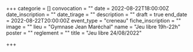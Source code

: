 +++
categorie = []
convocation = ""
date = 2022-08-22T18:00:00Z
date_inscription = ""
date_tirage = ""
description = ""
draft = true
end_date = 2022-08-22T20:00:00Z
event_type = "creneau"
fiche_inscription = ""
image = ""
lieu = "Gymnase Jean Maréchal"
name = "Jeu libre 19h-22h"
poster = ""
reglement = ""
title = "Jeu libre 24/08/2022"

+++
